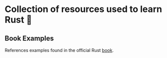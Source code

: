 # Collection of resources used to learn Rust 🦀

## Book Examples

References examples found in the official Rust [book](https://doc.rust-lang.org/book/title-page.html).
